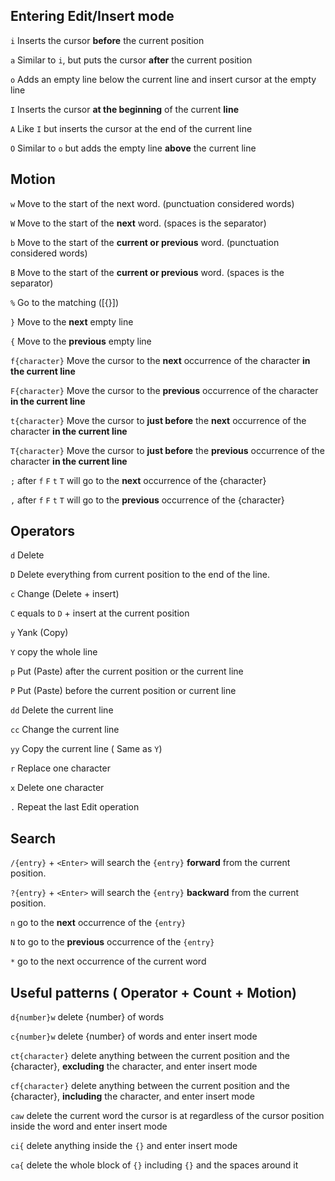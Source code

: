 ## Entering Edit/Insert mode

`i` Inserts the cursor **before** the current position

`a` Similar to `i`, but puts the cursor **after** the current position

`o` Adds an empty line below the current line and insert cursor at the empty line

`I` Inserts the cursor **at the beginning** of the current **line**

`A` Like `I` but inserts the cursor at the end of the current line

`O` Similar to `o` but adds the empty line **above** the current line

## Motion

`w` Move to the start of the next word. (punctuation considered words)

`W` Move to the start of the **next** word. (spaces is the separator)

`b` Move to the start of the **current or previous** word. (punctuation considered words)

`B` Move to the start of the **current or previous** word. (spaces is the separator)

`%` Go to the matching ([{}])

`}` Move to the **next** empty line

`{` Move to the **previous** empty line

`f{character}` Move the cursor to the **next** occurrence of the character **in the current line**

`F{character}` Move the cursor to the **previous** occurrence of the character **in the current line**

`t{character}` Move the cursor to **just before** the **next** occurrence of the character **in the current line**

`T{character}` Move the cursor to **just before** the **previous** occurrence of the character **in the current line**

`;`  after `f` `F` `t` `T` will go to the **next** occurrence of the {character}

`,`  after `f` `F` `t` `T` will go to the **previous** occurrence of the {character}

## Operators

`d` Delete

`D` Delete everything from current position to the end of the line.

`c` Change (Delete + insert)

`C` equals to `D` + insert at the current position

`y` Yank (Copy)

`Y` copy the whole line

`p` Put (Paste) after the current position or the current line

`P` Put (Paste) before the current position or current line

`dd` Delete the current line

`cc` Change the current line

`yy` Copy the current line ( Same as `Y`)

`r` Replace one character

`x` Delete one character

`.` Repeat the last Edit operation

## Search

`/{entry}` + `<Enter>` will search the `{entry}` **forward** from the current position.

`?{entry}` + `<Enter>` will search the `{entry}` **backward** from the current position.

`n` go to the **next** occurrence of the `{entry}` 

`N` to go to the **previous** occurrence of the `{entry}`

`*` go to the next occurrence of the current word
## Useful patterns ( Operator + Count + Motion)

`d{number}w` delete {number} of words

`c{number}w` delete {number} of words and enter insert mode

`ct{character}` delete anything between the current position and the {character}, **excluding** the character, and enter insert mode

`cf{character}` delete anything between the current position and the {character}, **including** the character, and enter insert mode

`caw` delete the current word the cursor is at regardless of the cursor position inside the word and enter insert mode

`ci{` delete anything inside the `{}` and enter insert mode

`ca{` delete the whole block of `{}` including `{}` and the spaces around it
